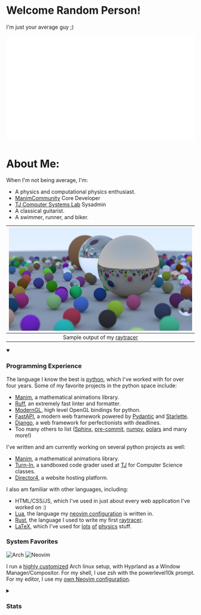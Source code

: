 # Welcome Random Person!
I'm just your average guy ;)

<img src='./logo.gif' width='600' >

# About Me:
When I'm not being average, I'm:
- A physics and computational physics enthusiast.
- [ManimCommunity](https://github.com/ManimCommunity) Core Developer
- [TJ Computer Systems Lab](https://github.com/tjcsl) Sysadmin
- A classical guitarist.
- A swimmer, runner, and biker.


| <img src="https://raw.githubusercontent.com/JasonGrace2282/raytracing/rust-1/image.png" width=700> |
|:--:| 
| Sample output of my [raytracer](https://github.com/JasonGrace2282/raytracing) |

<details open>
  <summary><h3>Programming Experience</h3></summary>

  The language I know the best is [python](https://www.python.org/), which I've worked with for over four years.
  Some of my favorite projects in the python space include:
  * [Manim](https://www.manim.community/), a mathematical animations library.
  * [Ruff](https://docs.astral.sh/ruff/), an extremely fast linter and formatter.
  * [ModernGL](https://github.com/moderngl/moderngl), high level OpenGL bindings for python.
  * [FastAPI](https://fastapi.tiangolo.com/), a modern web framework powered by [Pydantic](https://docs.pydantic.dev/latest/) and [Starlette](https://www.starlette.io/).
  * [Django](https://www.djangoproject.com/), a web framework for perfectionists with deadlines.
  * Too many others to list ([Sphinx](https://www.sphinx-doc.org/en/master/), [pre-commit](https://pre-commit.com/), [numpy](https://numpy.org/), [polars](https://pola.rs/) and many more!)

  I've written and am currently working on several python projects as well:
  * [Manim](https://www.manim.community/), a mathematical animations library.
  * [Turn-In](https://github.com/tjcsl/tin), a sandboxed code grader used at [TJ](https://tjhsst.fcps.edu/) for Computer Science classes.
  * [Director4](https://github.com/tjcsl/director4), a website hosting platform.

  I also am familiar with other languages, including:
  * HTML/CSS/JS, which I've used in just about every web application I've worked on :)
  * [Lua](https://www.lua.org/), the language my [neovim configuration](https://github.com/JasonGrace2282/nvim) is written in.
  * [Rust](https://www.rust-lang.org/), the language I used to write my first [raytracer](https://github.com/JasonGrace2282/raytracing).
  * [LaTeX](https://www.latex-project.org/), which I've used for [lots](https://drive.google.com/file/d/1QNJv2mKwmQYQ6kaFI5SXWtksQu7oKHD8/view?usp=sharing) [of](https://drive.google.com/file/d/1flVjpE1XRtyi3Hn9B3hsapQ-1mqvVRcL/view) [physics](https://drive.google.com/file/d/1hQKbUxiisGZurZ9sY36M03D0MmuKdTmv/view) stuff.
</details>

### System Favorites
![Arch](https://img.shields.io/badge/Arch%20Linux-1793D1?logo=arch-linux&logoColor=fff&style=for-the-badge) ![Neovim](https://img.shields.io/badge/NeoVim-%2357A143.svg?&style=for-the-badge&logo=neovim&logoColor=white)

I run a [highly customized](https://github.com/JasonGrace2282/dotfiles) Arch linux setup, with Hyprland as a Window Manager/Compositor.
For my shell, I use zsh with the powerlevel10k prompt.
For my editor, I use my [own Neovim configuration](https://github.com/JasonGrace2282/nvim).

<details>
<summary><h3>Stats</h3></summary>
<a href="https://wakatime.com"><img width="700" src="https://wakatime.com/share/@JasonGrace2282/1620f0ab-45c7-45b3-88a9-44e3615ca008.png" /></a>

## 📊 GitHub Stats:
<p align="left">
  <img src="https://github-readme-stats.vercel.app/api?username=JasonGrace2282&theme=vue-dark&show_icons=true&hide_border=true&count_private=true"><br>
  <img src="https://github-readme-streak-stats.herokuapp.com/?user=JasonGrace2282&theme=dark&hide_border=false"><br>
  <img src="https://github-readme-stats.vercel.app/api/top-langs/?username=JasonGrace2282&theme=dark&hide_border=false&include_all_commits=false&count_private=false&layout=compact">
</p>

---
[![](https://visitcount.itsvg.in/api?id=JasonGrace2282&icon=0&color=0)](https://visitcount.itsvg.in)

